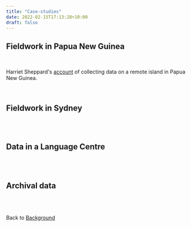 ```yaml
---
title: "Case-studies"
date: 2022-02-15T17:13:28+10:00
draft: false
---
```

## Fieldwork in Papua New Guinea
<br />

Harriet Sheppard's [account](../fieldwork-png) of collecting data on a remote island in Papua New Guinea.

<br />

## Fieldwork in Sydney
<br />
<br />

## Data in a Language Centre
<br />
<br />

## Archival data
<br />
<br />

Back to [Background](../background/)
